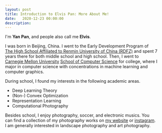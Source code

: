 ```yaml
---
layout: post
title: Introduction to Elvis Pan: More About Me!
date:   2020-12-23 00:00:00
description: 
---
```


I'm **Yan Pan**, and people also call me **Elvis**.

I was born in Beijing, China.
I went to the Early Development Program of [The High School Affiliated to Renmin University of China (RDFZ)](http://www.rdfz.cn/en/) and spent 7 years there for both middle school and high school.
Then, I went to [Carnegie Mellon University](https://www.cmu.edu) [School of Computer Science](https://cs.cmu.edu) for college, where I major in computer science with concentrations in machine learning and computer graphics.

During school, I found my interests in the following academic areas.
- Deep Learning Theory
- (Non-) Convex Optimization
- Representation Learning
- Computational Photography

Besides school, I enjoy photography, soccer, and electronic musics.
You can find a collection of my photography works on [my website](https://elvis-pan.github.io/gallery/) or [instagram](https://www.instagram.com/elvispanphoto/).
I am generally interested in landscape photography and art photography.
